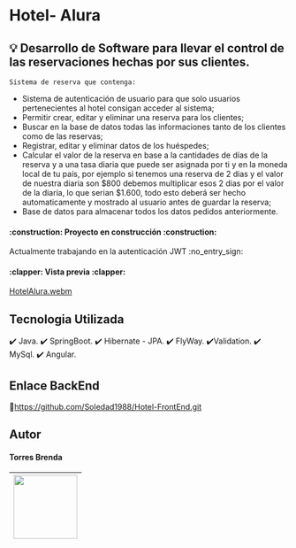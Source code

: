# Hotel- Alura

## :bulb: Desarrollo de Software para llevar el control de las reservaciones hechas por sus clientes. 

`Sistema de reserva que contenga:`

- Sistema de autenticación de usuario para que solo usuarios pertenecientes al hotel consigan acceder al sistema;
- Permitir crear, editar y eliminar una reserva para los clientes;
- Buscar en la base de datos todas las informaciones tanto de los clientes como de las reservas;
- Registrar, editar y eliminar datos de los huéspedes;
- Calcular el valor de la reserva en base a la cantidades de días de la reserva y a una tasa diaria que puede ser asignada por ti y 
en la moneda local de tu país, por ejemplo si tenemos una reserva de 2 dias y el valor de nuestra diaria son $800 debemos multiplicar 
esos 2 dias por el valor de la diaria, lo que serian $1.600, todo esto deberá ser hecho automaticamente y mostrado al usuario antes de 
guardar la reserva;
- Base de datos para almacenar todos los datos pedidos anteriormente. 

<h4>
:construction: Proyecto en construcción :construction:
</h4>
Actualmente trabajando en la autenticación JWT :no_entry_sign:

<h4>
:clapper: Vista previa :clapper:</h4>


[HotelAlura.webm](https://github.com/Soledad1988/Hotel-BackEnd/assets/99606808/239a71c5-df88-46d3-b7b6-c50fae662e84)

## Tecnologia Utilizada
:heavy_check_mark: Java.
:heavy_check_mark: SpringBoot.
:heavy_check_mark: Hibernate - JPA.
:heavy_check_mark: FlyWay.
:heavy_check_mark:Validation.
:heavy_check_mark: MySql.
:heavy_check_mark: Angular.

## Enlace BackEnd
:link:https://github.com/Soledad1988/Hotel-FrontEnd.git

## Autor
<h4>Torres Brenda</h4>

|<img src="https://user-images.githubusercontent.com/99606808/226099248-ec32b348-0485-45e8-802f-39cec7e632b9.jpg" width=115>|
| :---: |
